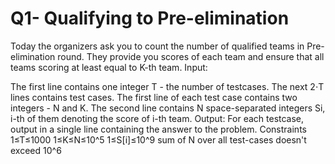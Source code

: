    # Q1- Qualifying to Pre-elimination

Today the organizers ask you to count the number of qualified teams in Pre-elimination round.
They provide you scores of each team and ensure that all teams scoring at least equal to K-th team.
Input:

The first line contains one integer T - the number of testcases. The next 2⋅T lines contains test cases.
The first line of each test case contains two integers - N and K.
The second line contains N space-separated integers Si, i-th of them denoting the score of i-th team.
Output: For each testcase, output in a single line containing the answer to the problem.
Constraints
1≤T≤1000
1≤K≤N≤10^5
1≤S[i]≤10^9
sum of N over all test-cases doesn't exceed 10^6
